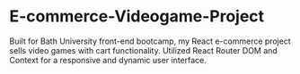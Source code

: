 # E-commerce-Videogame-Project
Built for Bath University front-end bootcamp, my React e-commerce project sells video games with cart functionality. Utilized React Router DOM and Context for a responsive and dynamic user interface.
